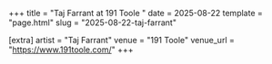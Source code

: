 +++
title = "Taj Farrant at 191 Toole "
date = 2025-08-22
template = "page.html"
slug = "2025-08-22-taj-farrant"

[extra]
artist = "Taj Farrant"
venue = "191 Toole"
venue_url = "https://www.191toole.com/"
+++

